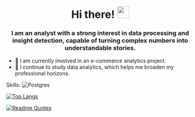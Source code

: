 <h1 align="center">Hi there!  
<img src="https://github.com/blackcater/blackcater/raw/main/images/Hi.gif" height="32"/></h1>
<h3 align="center">I am an analyst with a strong interest in data processing and insight detection, capable of turning complex numbers into understandable stories.</h3>

- 🔭 I am currently involved in an e-commerce analytics project.
- 🌱 I continue to study data analytics, which helps me broaden my professional horizons.

Skills: ![Postgres](https://img.shields.io/badge/postgres-%23316192.svg?style=for-the-badge&logo=postgresql&logoColor=white)

[![Top Langs](https://github-readme-stats.vercel.app/api/top-langs/?username=KirGo-91&layout=compact)](https://github.com/anuraghazra/github-readme-stats)

[![Readme Quotes](https://quotes-github-readme.vercel.app/api?type=horizontal&theme=dark)](https://github.com/piyushsuthar/github-readme-quotes)
<!--
## Hi there 👋
**KirGo-91/KirGo-91** is a ✨ _special_ ✨ repository because its `README.md` (this file) appears on your GitHub profile.

Here are some ideas to get you started:

- 🔭 I’m currently working on ...
- 🌱 I’m currently learning ...
- 👯 I’m looking to collaborate on ...
- 🤔 I’m looking for help with ...
- 💬 Ask me about ...
- 📫 How to reach me: ...
- 😄 Pronouns: ...
- ⚡ Fun fact: ...
-->
